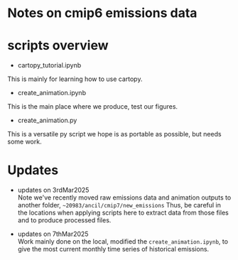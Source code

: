 # Notes on cmip6 emissions data

# scripts overview
- cartopy_tutorial.ipynb

This is mainly for learning how to use cartopy.  

- create_animation.ipynb

This is the main place where we produce, test our figures.

- create_animation.py

This is a versatile py script we hope is as portable as possible, but needs some work.
  
# Updates
- updates on 3rdMar2025  
Note we've recently moved raw emissions data and animation outputs to another folder,
`~20983/ancil/cmip7/new_emissions`
Thus, be careful in the locations when applying scripts here to extract data from those files and to produce processed files.

- updates on 7thMar2025  
Work mainly done on the local, modified the `create_animation.ipynb`, to give the most current monthly time series of historical emissions.